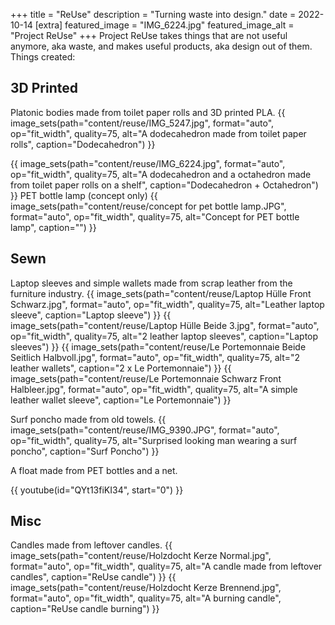 +++
title = "ReUse"
description = "Turning waste into design."
date = 2022-10-14
[extra]
featured_image = "IMG_6224.jpg"
featured_image_alt = "Project ReUse"
+++
Project ReUse takes things that are not useful anymore, aka waste, and makes useful products, aka design out of them.
Things created:
## 3D Printed
Platonic bodies made from toilet paper rolls and 3D printed PLA.
{{ image_sets(path="content/reuse/IMG_5247.jpg", format="auto", op="fit_width", quality=75, alt="A dodecahedron made from toilet paper rolls", caption="Dodecahedron") }}

{{ image_sets(path="content/reuse/IMG_6224.jpg", format="auto", op="fit_width", quality=75, alt="A dodecahedron and a octahedron made from toilet paper rolls on a shelf", caption="Dodecahedron + Octahedron") }}
PET bottle lamp (concept only)
{{ image_sets(path="content/reuse/concept for pet bottle lamp.JPG", format="auto", op="fit_width", quality=75, alt="Concept for PET bottle lamp", caption="") }}
## Sewn
Laptop sleeves and simple wallets made from scrap leather from the furniture industry.
{{ image_sets(path="content/reuse/Laptop Hülle Front Schwarz.jpg", format="auto", op="fit_width", quality=75, alt="Leather laptop sleeve", caption="Laptop sleeve") }}
{{ image_sets(path="content/reuse/Laptop Hülle Beide 3.jpg", format="auto", op="fit_width", quality=75, alt="2 leather laptop sleeves", caption="Laptop sleeves") }}
{{ image_sets(path="content/reuse/Le Portemonnaie Beide Seitlich Halbvoll.jpg", format="auto", op="fit_width", quality=75, alt="2 leather wallets", caption="2 x Le Portemonnaie") }}
{{ image_sets(path="content/reuse/Le Portemonnaie Schwarz Front Halbleer.jpg", format="auto", op="fit_width", quality=75, alt="A simple leather wallet sleeve", caption="Le Portemonnaie") }}

Surf poncho made from old towels.
{{ image_sets(path="content/reuse/IMG_9390.JPG", format="auto", op="fit_width", quality=75, alt="Surprised looking man wearing a surf poncho", caption="Surf Poncho") }}

A float made from PET bottles and a net.

{{ youtube(id="QYt13fiKI34", start="0") }}
## Misc
Candles made from leftover candles.
{{ image_sets(path="content/reuse/Holzdocht Kerze Normal.jpg", format="auto", op="fit_width", quality=75, alt="A candle made from leftover candles", caption="ReUse candle") }}
{{ image_sets(path="content/reuse/Holzdocht Kerze Brennend.jpg", format="auto", op="fit_width", quality=75, alt="A burning candle", caption="ReUse candle burning") }}
